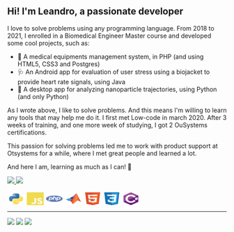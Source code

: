 ## Hi! I'm Leandro, a passionate developer

I love to solve problems using any programming language. From 2018 to 2021, I enrolled in a Biomedical Engineer Master course and developed some cool projects, such as:

* 🏥 A medical equipments management system, in PHP (and using HTML5, CSS3 and Postgres)
* 🩺 An Android app for evaluation of user stress using a biojacket to provide heart rate signals, using Java
* 🔬 A desktop app for analyzing nanoparticle trajectories, using Python (and only Python)

As I wrote above, I like to solve problems. And this means I'm willing to learn any tools that may help me do it. I first met Low-code in march 2020. After 3 weeks of training, and one more week of studying, I got 2 OuSystems certifications.

This passion for solving problems led me to work with product support at Otsystems for a while, where I met great people and learned a lot.

And here I am, learning as much as I can! 💪

<div>
  <a href="https://github.com/lassisg">
    <img height="180em" src="https://github-readme-stats.vercel.app/api?username=lassisg&show_icons=true&theme=blueberry&include_all_commits=true&count_private=true" />
    <img height="180em" src="https://github-readme-stats.vercel.app/api/top-langs/?username=lassisg&layout=compact&langs_count=10&theme=blueberry" />
  </a>
</div>
<div style="display: inline_block"><br>
  <img align="center" alt="Language-Python" height="30" width="40" src="https://raw.githubusercontent.com/devicons/devicon/master/icons/python/python-original.svg">
  <img align="center" alt="Language-JS" height="30" width="40" src="https://raw.githubusercontent.com/devicons/devicon/master/icons/javascript/javascript-plain.svg">
  <img align="center" alt="Language-PHP" height="30" width="40" src="https://raw.githubusercontent.com/devicons/devicon/master/icons/php/php-plain.svg" />
  <img align="center" alt="Language-Matlab" height="30" width="40" src="https://raw.githubusercontent.com/devicons/devicon/master/icons/matlab/matlab-original.svg">
  <img align="center" alt="Language-HTML" height="30" width="40" src="https://raw.githubusercontent.com/devicons/devicon/master/icons/html5/html5-original.svg">
  <img align="center" alt="Language-CSS" height="30" width="40" src="https://raw.githubusercontent.com/devicons/devicon/master/icons/css3/css3-original.svg">
  <img align="center" alt="Language-CSHARP" height="30" width="40" src="https://raw.githubusercontent.com/devicons/devicon/master/icons/csharp/csharp-original.svg">
  <!--
  <img align="center" alt="Language-DOTNET" height="30" width="40" src="https://raw.githubusercontent.com/devicons/devicon/master/icons/dot-net/dot-net-original.svg">
  <img align="center" alt="Language-DOTNETCORE" height="30" width="40" src="https://raw.githubusercontent.com/devicons/devicon/master/icons/dotnetcore/dotnetcore-original.svg">
  -->
</div>

---

<div> 
  <a href = "mailto:leandro@bigiogabriel.com" target="_blank"><img src="https://img.shields.io/badge/-Mail-%23333?style=for-the-badge&logo=gmail&logoColor=white"></a>
  <a href = "https://www.linkedin.com/in/leandro-assis-gabriel/" target="_blank"><img src="https://img.shields.io/badge/-LinkedIn-%230077B5?style=for-the-badge&logo=linkedin&logoColor=white"></a>
  <a href = "https://www.outsystems.com/profile/ililaskrzq/" target="_blank"><img src="https://img.shields.io/badge/-Outsystems-D14836?style=for-the-badge&logo=outsystems&logoColor=white" target="_blank"></a>
 
</div>

<!--
- 🔭 I’m currently working on MPTHub
- 🌱 I’m currently learning/reviewing Javascript, Node, Python and OtuSystems (Low-code)
- 👯 I’m looking to collaborate on Open-source projects
- 🤔 I’m looking for help with app development tips for 
- 📫 How to reach me: [LinkedIn] | [Outsystems]
- 😄 Pronouns: he/his
- ⚡ Fun fact: I'm an ultra marathon runner! I ran a 65 km race in 2017.
 
  ![Snake animation](https://github.com/rafaballerini/rafaballerini/blob/output/github-contribution-grid-snake.svg)

[LinkedIn]: https://www.linkedin.com/in/leandro-assis-gabriel/ "LinkedIn profile"
[OutSystems]: https://www.outsystems.com/profile/ililaskrzq/ "Outsystems profile"

**lassisg/lassisg** is a ✨ _special_ ✨ repository because its `README.md` (this file) appears on your GitHub profile.

Here are some ideas to get you started:

- 🔭 I’m currently working on MPTHub
- 🌱 I’m currently learning/reviewing Javascript, Node, Python and OtuSystems (Low-code)
- 👯 I’m looking to collaborate on Open-source projects
- 🤔 I’m looking for help with ...
- 💬 Ask me about ...
- 📫 How to reach me: [LinkedIn] | [Outsystems]
- 😄 Pronouns: he/his
- ⚡ Fun fact: I'm an ultra marathon runner! I ran a 65 km race in 2017.

[LinkedIn]: https://www.linkedin.com/in/leandro-assis-gabriel/ "LinkedIn profile"
[OutSystems]: https://www.outsystems.com/profile/ililaskrzq/ "Outsystems profile"
-->
